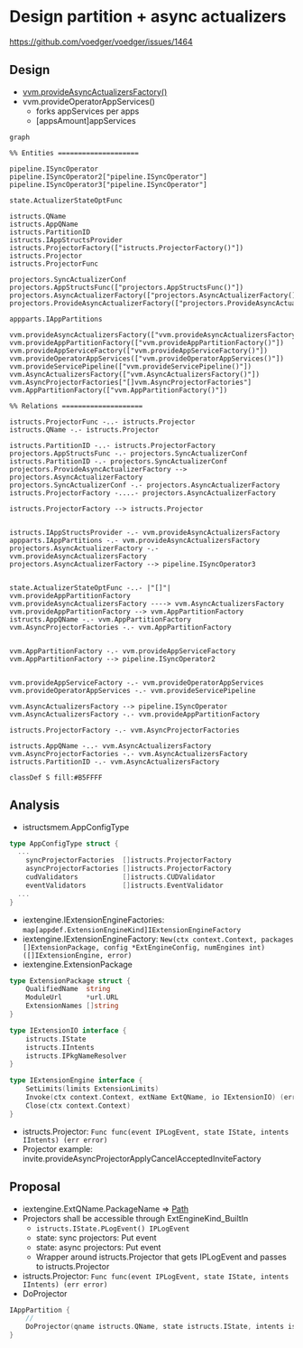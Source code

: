 # Design partition + async actualizers 

https://github.com/voedger/voedger/issues/1464

## Design

- [vvm.provideAsyncActualizersFactory()](https://github.com/voedger/voedger/blob/43469aef2ed4878dfa3cb7dca304c87350547a8d/pkg/vvm/wire_gen.go#L518)
- vvm.provideOperatorAppServices()
  - forks appServices per apps
  - [appsAmount]appServices

```mermaid
graph

%% Entities ====================

pipeline.ISyncOperator
pipeline.ISyncOperator2["pipeline.ISyncOperator"]
pipeline.ISyncOperator3["pipeline.ISyncOperator"]

state.ActualizerStateOptFunc

istructs.QName
istructs.AppQName
istructs.PartitionID
istructs.IAppStructsProvider
istructs.ProjectorFactory(["istructs.ProjectorFactory()"])
istructs.Projector
istructs.ProjectorFunc

projectors.SyncActualizerConf
projectors.AppStructsFunc(["projectors.AppStructsFunc()"])
projectors.AsyncActualizerFactory(["projectors.AsyncActualizerFactory()"])
projectors.ProvideAsyncActualizerFactory(["projectors.ProvideAsyncActualizerFactory()"])

appparts.IAppPartitions

vvm.provideAsyncActualizersFactory(["vvm.provideAsyncActualizersFactory()"]):::S
vvm.provideAppPartitionFactory(["vvm.provideAppPartitionFactory()"])
vvm.provideAppServiceFactory(["vvm.provideAppServiceFactory()"])
vvm.provideOperatorAppServices(["vvm.provideOperatorAppServices()"])
vvm.provideServicePipeline(["vvm.provideServicePipeline()"])
vvm.AsyncActualizersFactory(["vvm.AsyncActualizersFactory()"])
vvm.AsyncProjectorFactories["[]vvm.AsyncProjectorFactories"]
vvm.AppPartitionFactory(["vvm.AppPartitionFactory()"])

%% Relations ====================

istructs.ProjectorFunc -..- istructs.Projector
istructs.QName -.- istructs.Projector

istructs.PartitionID -..- istructs.ProjectorFactory
projectors.AppStructsFunc -.- projectors.SyncActualizerConf
istructs.PartitionID -.- projectors.SyncActualizerConf
projectors.ProvideAsyncActualizerFactory --> projectors.AsyncActualizerFactory
projectors.SyncActualizerConf -.- projectors.AsyncActualizerFactory
istructs.ProjectorFactory -....- projectors.AsyncActualizerFactory

istructs.ProjectorFactory --> istructs.Projector


istructs.IAppStructsProvider -.- vvm.provideAsyncActualizersFactory
appparts.IAppPartitions -.- vvm.provideAsyncActualizersFactory
projectors.AsyncActualizerFactory -.- vvm.provideAsyncActualizersFactory
projectors.AsyncActualizerFactory --> pipeline.ISyncOperator3


state.ActualizerStateOptFunc -..- |"[]"| vvm.provideAppPartitionFactory
vvm.provideAsyncActualizersFactory ----> vvm.AsyncActualizersFactory
vvm.provideAppPartitionFactory --> vvm.AppPartitionFactory
istructs.AppQName -.- vvm.AppPartitionFactory
vvm.AsyncProjectorFactories -.- vvm.AppPartitionFactory


vvm.AppPartitionFactory -.- vvm.provideAppServiceFactory
vvm.AppPartitionFactory --> pipeline.ISyncOperator2


vvm.provideAppServiceFactory -.- vvm.provideOperatorAppServices
vvm.provideOperatorAppServices -.- vvm.provideServicePipeline

vvm.AsyncActualizersFactory --> pipeline.ISyncOperator
vvm.AsyncActualizersFactory -.- vvm.provideAppPartitionFactory

istructs.ProjectorFactory -.- vvm.AsyncProjectorFactories

istructs.AppQName -..- vvm.AsyncActualizersFactory
vvm.AsyncProjectorFactories -.- vvm.AsyncActualizersFactory
istructs.PartitionID -.- vvm.AsyncActualizersFactory

classDef S fill:#B5FFFF
```

## Analysis

- istructsmem.AppConfigType
```go
type AppConfigType struct {
  ...
	syncProjectorFactories  []istructs.ProjectorFactory
	asyncProjectorFactories []istructs.ProjectorFactory
	cudValidators           []istructs.CUDValidator
	eventValidators         []istructs.EventValidator
  ...
}
```  
- iextengine.IExtensionEngineFactories: `map[appdef.ExtensionEngineKind]IExtensionEngineFactory`
- iextengine.IExtensionEngineFactory: `New(ctx context.Context, packages []ExtensionPackage, config *ExtEngineConfig, numEngines int) ([]IExtensionEngine, error)`
- iextengine.ExtensionPackage
```go
type ExtensionPackage struct {
	QualifiedName  string
	ModuleUrl      *url.URL
	ExtensionNames []string
}

type IExtensionIO interface {
	istructs.IState
	istructs.IIntents
	istructs.IPkgNameResolver
}

type IExtensionEngine interface {
	SetLimits(limits ExtensionLimits)
	Invoke(ctx context.Context, extName ExtQName, io IExtensionIO) (err error)
	Close(ctx context.Context)
}
```
- istructs.Projector: `Func func(event IPLogEvent, state IState, intents IIntents) (err error)`
- Projector example: invite.provideAsyncProjectorApplyCancelAcceptedInviteFactory

## Proposal

- iextengine.ExtQName.PackageName => [Path](https://cs.opensource.google/go/go/+/refs/tags/go1.22.0:src/go/types/package.go;drc=b490bdc27d5576e5ccdac33755c0156d609e1bb9;l=33)
- Projectors shall be accessible through ExtEngineKind_BuiltIn
  - `istructs.IState.PLogEvent() IPLogEvent`
  - state: sync projectors: Put event
  - state: async projectors: Put event
  - Wrapper around istructs.Projector that gets IPLogEvent and passes to istructs.Projector
- istructs.Projector: `Func func(event IPLogEvent, state IState, intents IIntents) (err error)`
- DoProjector
```go
IAppPartition {
	// 
	DoProjector(qname istructs.QName, state istructs.IState, intents istructs.IIntents) (err error)
}
```